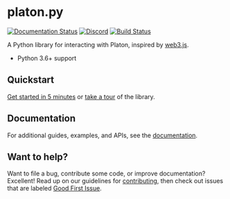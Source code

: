 # platon.py

[![Documentation Status](https://readthedocs.org/projects/web3py/badge/?version=latest)](https://web3py.readthedocs.io/en/latest/?badge=latest)
[![Discord](https://img.shields.io/discord/809793915578089484?color=blue&label=chat&logo=discord&logoColor=white)](https://discord.gg/GHryRvPB84)
[![Build Status](https://circleci.com/gh/platonnetwork/platon.py.svg?style=shield)](https://circleci.com/gh/platonnetwork/platon.py)

A Python library for interacting with Platon, inspired by [web3.js](https://github.com/platonnetwork/web3.js).

* Python 3.6+ support

## Quickstart

[Get started in 5 minutes](https://web3py.readthedocs.io/en/latest/quickstart.html) or
[take a tour](https://web3py.readthedocs.io/en/latest/overview.html) of the library.

## Documentation

For additional guides, examples, and APIs, see the [documentation](https://web3py.readthedocs.io/en/latest/).

## Want to help?

Want to file a bug, contribute some code, or improve documentation? Excellent! Read up on our
guidelines for [contributing](https://web3py.readthedocs.io/en/latest/contributing.html),
then check out issues that are labeled
[Good First Issue](https://github.com/platonnetwork/platon.py/issues?q=is%3Aissue+is%3Aopen+label%3A%22Good+First+Issue%22).
